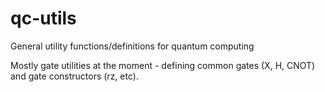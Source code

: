 # qc-utils
General utility functions/definitions for quantum computing

Mostly gate utilities at the moment - defining common gates (X, H, CNOT) and gate constructors (rz, etc).
